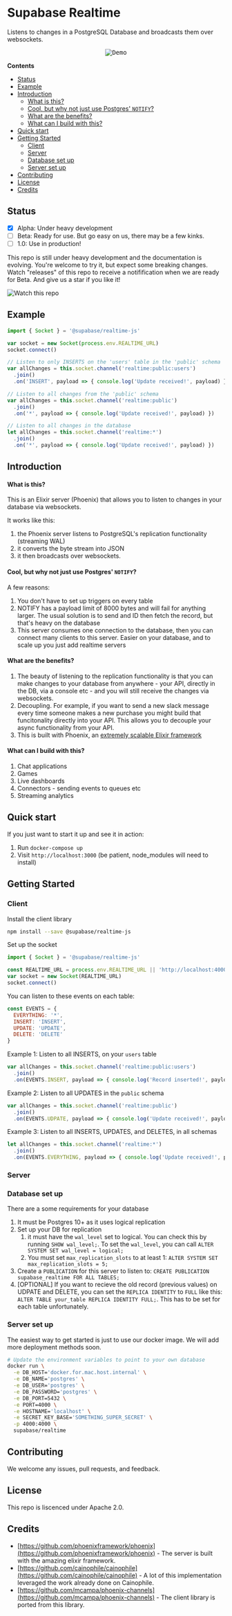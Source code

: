 # Supabase Realtime

Listens to changes in a PostgreSQL Database and broadcasts them over websockets.

<p align="center"><kbd><img src="./examples/next-js/demo.gif" alt="Demo"/></kbd></p>


**Contents**
- [Status](#status)
- [Example](#example)
- [Introduction](#introduction)
    - [What is this?](#what-is-this)
    - [Cool, but why not just use Postgres' `NOTIFY`?](#cool-but-why-not-just-use-postgres-notify)
    - [What are the benefits?](#what-are-the-benefits)
    - [What can I build with this?](#what-can-i-build-with-this)
- [Quick start](#quick-start)
- [Getting Started](#getting-started)
  - [Client](#client)
  - [Server](#server)
  - [Database set up](#database-set-up)
  - [Server set up](#server-set-up)
- [Contributing](#contributing)
- [License](#license)
- [Credits](#credits)

## Status

- [x] Alpha: Under heavy development
- [ ] Beta: Ready for use. But go easy on us, there may be a few kinks.
- [ ] 1.0: Use in production!

This repo is still under heavy development and the documentation is evolving. You're welcome to try it, but expect some breaking changes. Watch "releases" of this repo to receive a notifification when we are ready for Beta. And give us a star if you like it!

![Watch this repo](https://gitcdn.xyz/repo/supabase/monorepo/master/web/static/watch-repo.gif "Watch this repo")


## Example

```js
import { Socket } = '@supabase/realtime-js'

var socket = new Socket(process.env.REALTIME_URL)
socket.connect()

// Listen to only INSERTS on the 'users' table in the 'public' schema
var allChanges = this.socket.channel('realtime:public:users')
  .join()
  .on('INSERT', payload => { console.log('Update received!', payload) })

// Listen to all changes from the 'public' schema
var allChanges = this.socket.channel('realtime:public')
  .join()
  .on('*', payload => { console.log('Update received!', payload) })

// Listen to all changes in the database
let allChanges = this.socket.channel('realtime:*')
  .join()
  .on('*', payload => { console.log('Update received!', payload) })

```

## Introduction

#### What is this?

This is an Elixir server (Phoenix) that allows you to listen to changes in your database via websockets.

It works like this:

1. the Phoenix server listens to PostgreSQL's replication functionality (streaming WAL)
2. it converts the byte stream into JSON
3. it then broadcasts over websockets. 
  
#### Cool, but why not just use Postgres' `NOTIFY`?

A few reasons:

1. You don't have to set up triggers on every table
2. NOTIFY has a payload limit of 8000 bytes and will fail for anything larger. The usual solution is to send and ID then fetch the record, but that's heavy on the database
3. This server consumes one connection to the database, then you can connect many clients to this server. Easier on your database, and to scale up you just add realtime servers

#### What are the benefits?

1. The beauty of listening to the replication functionality is that you can make changes to your database from anywhere - your API, directly in the DB, via a console etc - and you will still receive the changes via websockets. 
2. Decoupling. For example, if you want to send a new slack message every time someone makes a new purchase you might build that funcitonality directly into your API. This allows you to decouple your async functionality from your API.
3. This is built with Phoenix, an [extremely scalable Elixir framework](https://www.phoenixframework.org/blog/the-road-to-2-million-websocket-connections)

#### What can I build with this?

1. Chat applications
2. Games
3. Live dashboards
4. Connectors - sending events to queues etc
5. Streaming analytics

## Quick start

If you just want to start it up and see it in action: 

1. Run `docker-compose up`
2. Visit `http://localhost:3000` (be patient, node_modules will need to install)

## Getting Started

### Client

Install the client library

```sh
npm install --save @supabase/realtime-js
```

Set up the socket

```js
import { Socket } = '@supabase/realtime-js'

const REALTIME_URL = process.env.REALTIME_URL || 'http://localhost:4000'
var socket = new Socket(REALTIME_URL) 
socket.connect()
```

You can listen to these events on each table:

```js
const EVENTS = {
  EVERYTHING: '*',
  INSERT: 'INSERT',
  UPDATE: 'UPDATE',
  DELETE: 'DELETE'
}
```

Example 1: Listen to all INSERTS, on your `users` table

```js
var allChanges = this.socket.channel('realtime:public:users')
  .join()
  .on(EVENTS.INSERT, payload => { console.log('Record inserted!', payload) })
```

Example 2: Listen to all UPDATES in the `public` schema

```js
var allChanges = this.socket.channel('realtime:public')
  .join()
  .on(EVENTS.UDPATE, payload => { console.log('Update received!', payload) })

```

Example 3: Listen to all INSERTS, UPDATES, and DELETES, in all schemas

```js
let allChanges = this.socket.channel('realtime:*')
  .join()
  .on(EVENTS.EVERYTHING, payload => { console.log('Update received!', payload) })
```

### Server

### Database set up

There are a some requirements for your database

1. It must be Postgres 10+ as it uses logical replication
2. Set up your DB for replication
   1. it must have the `wal_level` set to logical. You can check this by running `SHOW wal_level;`. To set the `wal_level`, you can call `ALTER SYSTEM SET wal_level = logical;`
   2. You must set `max_replication_slots` to at least 1: `ALTER SYSTEM SET max_replication_slots = 5;`
3. Create a `PUBLICATION` for this server to listen to: `CREATE PUBLICATION supabase_realtime FOR ALL TABLES;`
4. [OPTIONAL] If you want to recieve the old record (previous values) on UDPATE and DELETE, you can set the `REPLICA IDENTITY` to `FULL` like this: `ALTER TABLE your_table REPLICA IDENTITY FULL;`. This has to be set for each table unfortunately.


### Server set up

The easiest way to get started is just to use our docker image. We will add more deployment methods soon.

```sh
# Update the environment variables to point to your own database
docker run \
  -e DB_HOST='docker.for.mac.host.internal' \
  -e DB_NAME='postgres' \
  -e DB_USER='postgres' \
  -e DB_PASSWORD='postgres' \
  -e DB_PORT=5432 \
  -e PORT=4000 \
  -e HOSTNAME='localhost' \
  -e SECRET_KEY_BASE='SOMETHING_SUPER_SECRET' \
  -p 4000:4000 \
  supabase/realtime
```

## Contributing

We welcome any issues, pull requests, and feedback. 

## License

This repo is liscenced under Apache 2.0.

## Credits

- [https://github.com/phoenixframework/phoenix](https://github.com/phoenixframework/phoenix) - The server is built with the amazing elixir framework.
- [https://github.com/cainophile/cainophile](https://github.com/cainophile/cainophile) - A lot of this implementation leveraged the work already done on Cainophile.
- [https://github.com/mcampa/phoenix-channels](https://github.com/mcampa/phoenix-channels) - The client library is ported from this library. 
